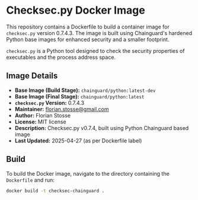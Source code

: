 # Checksec.py Docker Image

This repository contains a Dockerfile to build a container image for `checksec.py` version 0.7.4.3. The image is built using Chainguard's hardened Python base images for enhanced security and a smaller footprint.

`checksec.py` is a Python tool designed to check the security properties of executables and the process address space.

## Image Details

*   **Base Image (Build Stage):** `chainguard/python:latest-dev`
*   **Base Image (Final Stage):** `chainguard/python:latest`
*   **`checksec.py` Version:** 0.7.4.3
*   **Maintainer:** florian.stosse@gmail.com
*   **Author:** Florian Stosse
*   **License:** MIT license
*   **Description:** Checksec.py v0.7.4, built using Python Chainguard based image
*   **Last Updated:** 2025-04-27 (as per Dockerfile label)

## Build

To build the Docker image, navigate to the directory containing the `Dockerfile` and run:

```sh
docker build -t checksec-chainguard .
```